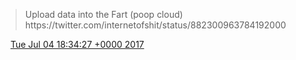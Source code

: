 > Upload data into the Fart \(poop cloud\) https://twitter\.com/internetofshit/status/882300963784192000

<img src="../../media/tweet.ico" width="12" /> [Tue Jul 04 18:34:27 +0000 2017](https://twitter.com/DromerDenker/status/882306628997050368)
